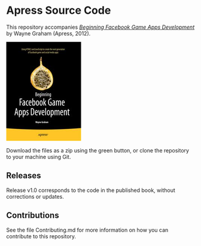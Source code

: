 # Apress Source Code

This repository accompanies [*Beginning Facebook Game Apps Development*](http://www.apress.com/9781430241706) by Wayne Graham (Apress, 2012).

![Cover image](9781430241706.jpg)

Download the files as a zip using the green button, or clone the repository to your machine using Git.

## Releases

Release v1.0 corresponds to the code in the published book, without corrections or updates.

## Contributions

See the file Contributing.md for more information on how you can contribute to this repository.

